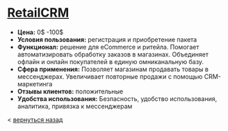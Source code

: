 # [RetailCRM](https://www.retailcrm.ru/)
- **Цена:** 0$ -100$
- **Условия пользования:**  регистрация и приобретение пакета
- **Функционал:**  решение для eCommerce и ритейла. Помогает автоматизировать обработку заказов в магазинах. Объединяет офлайн и онлайн покупателей в единую омниканальную базу.
- **Сфера применения:**  Позволяет магазинам продавать товары в мессенджерах. Увеличивает повторные продажи с помощью CRM-маркетинга
- **Отзывы клиентов:**  положительные
- **Удобства использования:**  Безпасность, удобство использования, аналитика, привязка к мессенджерам

< [вернуться назад](README.md)

